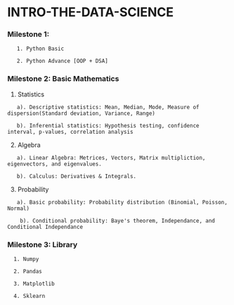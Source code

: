 # INTRO-THE-DATA-SCIENCE
### Milestone 1: 
 ``` 
    1. Python Basic 
    
    2. Python Advance [OOP + DSA]
  ```

### Milestone 2: Basic Mathematics

  1. Statistics
  ```
     a). Descriptive statistics: Mean, Median, Mode, Measure of dispersion(Standard deviation, Variance, Range)
    
     b). Inferential statistics: Hypothesis testing, confidence interval, p-values, correlation analysis
   ```
  2. Algebra
  ```
     a). Linear Algebra: Metrices, Vectors, Matrix multipliction, eigenvectors, and eigenvalues.
    
     b). Calculus: Derivatives & Integrals.
  ```
  3. Probability
  ```
     a). Basic probability: Probability distribution (Binomial, Poisson, Normal)
    
      b). Conditional probability: Baye's theorem, Independance, and Conditional Independance
  ```
### Milestone 3: Library

  ```
    1. Numpy
  
    2. Pandas
    
    3. Matplotlib
    
    4. Sklearn
   ```
  
